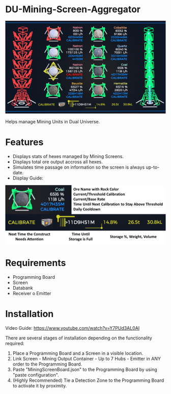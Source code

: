 # DU-Mining-Screen-Aggregator

![Gallery](https://raw.githubusercontent.com/d6rks1lv3rz3r0/DU-Mining-Screen/main/Splash.png)

Helps manage Mining Units in Dual Universe.

# Features
- Displays stats of hexes managed by Mining Screens.
- Displays total ore output accross all hexes.
- Simulates time passage on information so the screen is always up-to-date.
- Display Guide:

![Gallery](https://raw.githubusercontent.com/d6rks1lv3rz3r0/DU-Mining-Screen/main/Guide.png)

# Requirements
- Programming Board
- Screen
- Databank
- Receiver
o Emitter

# Installation

Video Guide: https://www.youtube.com/watch?v=Y7PUd3AL0AI

There are several stages of installation depending on the functionality required:
1) Place a Programming Board and a Screen in a visible location.
2) Link Screen - Mining Output Container - Up to 7 Hubs - Emitter in ANY order to the Programming Board.
3) Paste "MiningScreenBoard.json" to the Programming Board by using "paste configuration".
4) (Highly Recommended) Tie a Detection Zone to the Programming Board to activate it by proximity.
